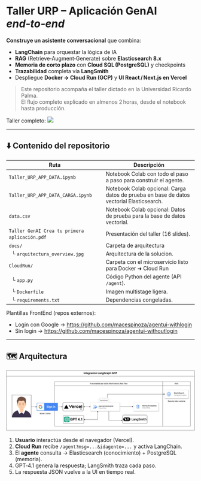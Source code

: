 # Taller URP – Aplicación GenAI *end‑to‑end*

**Construye un asistente conversacional** que combina:

- **LangChain** para orquestar la lógica de IA  
- **RAG** (Retrieve‑Augment‑Generate) sobre **Elasticsearch 8.x**  
- **Memoria de corto plazo** con **Cloud SQL (PostgreSQL)** y checkpoints  
- **Trazabilidad** completa vía **LangSmith**  
- Despliegue **Docker → Cloud Run (GCP)** y **UI React / Next.js en Vercel**

> Este repositorio acompaña el taller dictado en la Universidad Ricardo Palma.  
> El flujo completo explicado en almenos 2 horas, desde el notebook hasta producción.

Taller completo: [![](https://markdown-videos.deta.dev/youtube/n1KShZnmcXM)](https://youtu.be/n1KShZnmcXM)

---

## ⬇️ Contenido del repositorio

| Ruta | Descripción |
|------|-------------|
| `Taller_URP_APP_DATA.ipynb` | Notebook Colab con todo el paso a paso para construir el agente. |
| `Taller_URP_APP_DATA_CARGA.ipynb` | Notebook Colab opcional: Carga datos de prueba en base de datos vectorial Elasticsearch. |
| `data.csv` | Notebook Colab opcional: Datos de prueba para la base de datos vectorial. |
| `Taller GenAI Crea tu primera aplicación.pdf` | Presentación del taller (16 slides). |
| `docs/` | Carpeta de arquitectura  |
| &nbsp;&nbsp;└ `arquitectura_overview.jpg` | Arquitectura de la solucion. |
| `CloudRun/` | Carpeta con el microservicio listo para Docker ➜ Cloud Run |
| &nbsp;&nbsp;└ `app.py` | Código Python del agente (API `/agent`). |
| &nbsp;&nbsp;└ `Dockerfile` | Imagen multistage ligera. |
| &nbsp;&nbsp;└ `requirements.txt` | Dependencias congeladas. |

Plantillas FrontEnd (repos externos):

- Login con Google → <https://github.com/macespinoza/agentui-withlogin>  
- Sin login → <https://github.com/macespinoza/agentui-withoutlogin>

---

## 🗺️ Arquitectura

![Arquitectura](docs/arquitectura_overview.jpg)

1. **Usuario** interactúa desde el navegador (Vercel).  
2. **Cloud Run** recibe `/agent?msg=...&idagente=...` y activa LangChain.  
3. El **agente** consulta → Elasticsearch (conocimiento) + PostgreSQL (memoria).  
4. GPT‑4.1 genera la respuesta; LangSmith traza cada paso.  
5. La respuesta JSON vuelve a la UI en tiempo real.


